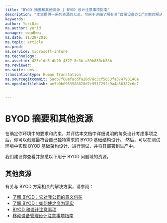 ```yaml
---
title: "BYOD 摘要和其他资源 | BYOD 设计注意事项指南"
description: "本文提供一系列资源的汇总，可用于详细了解有关“自带设备办公”方案的解决方案。"
keywords: 
author: YuriDio
ms.author: yurid
manager: swadhwa
ms.date: 11/28/2016
ms.topic: article
ms.prod: 
ms.service: microsoft-intune
ms.technology: 
ms.assetid: 423c1de5-db20-4327-8c3b-a39b830cb58b
ms.reviewer: 
ms.suite: ems
translationtype: Human Translation
ms.sourcegitcommit: 5adb7f68efacdfa20d78c3cf5853fa374793140a
ms.openlocfilehash: ae5b9b0953988820d7c9517292c9a4a56382c6e7


---
```


# <a name="byod-summary-and-additional-resources"></a>BYOD 摘要和其他资源

在确定你环境中的要求和约束，并评估本文档中详细说明的每条设计考虑事项之后，你可以创建最符合自己独特需求的 BYOD 基础结构设计。 然后，可以在测试环境中实现 BYOD 基础架构设计、进行测试，并将其部署到生产中。

我们建议你查看并熟悉以下用于 BYOD 问题域的资源。

## <a name="additional-resources"></a>其他资源

有关与 BYOD 方案相关的解决方案，请参阅：

- [了解 BYOD：它对我公司的意义何在](https://channel9.msdn.com/Shows/TechNet+Radio/TechNet-Radio-Part-1-Understanding-BYOD-What-it-Means-for-My-Company)
- [了解 BYOD：如何使之变为现实](https://channel9.msdn.com/Shows/TechNet+Radio/TechNet-Radio-Part-2-Understanding-BYOD-How-to-Make-it-Happen)
- [BYOD 和设计注意事项](https://channel9.msdn.com/Shows/TechNet+Radio/TechNet-Radio-Part-3-BYOD-and-Design-Considerations)
- [移动设备管理设计注意事项指南](http://aka.ms/mdmdcg)



<!--HONumber=Nov16_HO4-->


